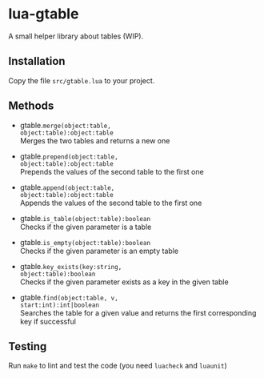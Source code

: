 # lua-gtable
A small helper library about tables (WIP).

## Installation
Copy the file `src/gtable.lua` to your project.

## Methods
* gtable.<code>merge(object:table, object:table):object:table</code><br />
Merges the two tables and returns a new one

* gtable.<code>prepend(object:table, object:table):object:table</code><br />
Prepends the values of the second table to the first one

* gtable.<code>append(object:table, object:table):object:table</code><br />
Appends the values of the second table to the first one

* gtable.<code>is_table(object:table):boolean</code><br />
Checks if the given parameter is a table

* gtable.<code>is_empty(object:table):boolean</code><br />
Checks if the given parameter is an empty table

* gtable.<code>key_exists(key:string, object:table):boolean</code><br />
Checks if the given parameter exists as a key in the given table

* gtable.<code>find(object:table, v, start:int):int|boolean</code><br />
Searches the table for a given value and returns the first corresponding key if successful

## Testing
Run `make` to lint and test the code (you need `luacheck` and `luaunit`)
